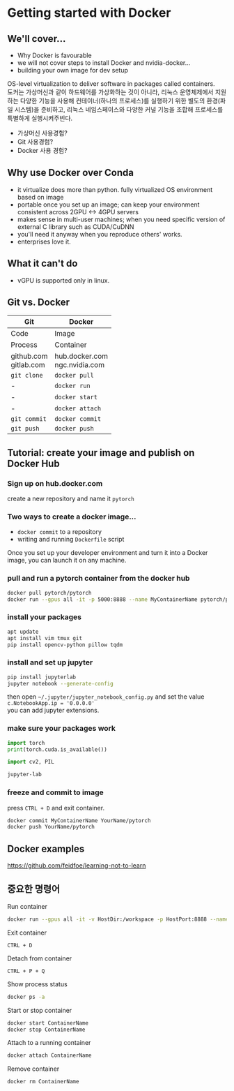 # Getting started with Docker

## We'll cover...

- Why Docker is favourable
- we will not cover steps to install Docker and nvidia-docker...
- building your own image for dev setup

OS-level virtualization to deliver software in packages called containers.  
도커는 가상머신과 같이 하드웨어를 가상화하는 것이 아니라, 리눅스 운영체제에서 지원하는 다양한 기능을 사용해 컨테이너(하나의 프로세스)를 실행하기 위한 별도의 환경(파일 시스템)을 준비하고, 리눅스 네임스페이스와 다양한 커널 기능을 조합해 프로세스를 특별하게 실행시켜주빈다.

- 가상머신 사용경험?
- Git 사용경험?
- Docker 사용 경험?

## Why use Docker over Conda

- it virtualize does more than python. fully virtualized OS environment based on image
- portable once you set up an image; can keep your environment consistent across 2GPU <-> 4GPU servers
- makes sense in multi-user machines; when you need specific version of external C library such as CUDA/CuDNN
- you'll need it anyway when you reproduce others' works.
- enterprises love it.

## What it can't do

- vGPU is supported only in linux.

## Git vs. Docker

| Git | Docker |
|-----|--------|
|Code|Image|
|Process|Container|
|github.com<br>gitlab.com|hub.docker.com<br>ngc.nvidia.com|
|`git clone`|`docker pull`|
|-|`docker run`|
|-|`docker start`|
|-|`docker attach`|
|`git commit`|`docker commit`|
|`git push`|`docker push`|

## Tutorial: create your image and publish on Docker Hub

### Sign up on hub.docker.com

create a new repository and name it `pytorch`

### Two ways to create a docker image...

- `docker commit` to a repository
- writing and running `Dockerfile` script

Once you set up your developer environment and turn it into a Docker image, you can launch it on any machine.

### pull and run a pytorch container from the docker hub

```bash
docker pull pytorch/pytorch
docker run --gpus all -it -p 5000:8888 --name MyContainerName pytorch/pytorch
```

### install your packages

```bash
apt update
apt install vim tmux git
pip install opencv-python pillow tqdm
```

### install and set up jupyter

```bash
pip install jupyterlab
jupyter notebook --generate-config
```

then open `~/.jupyter/jupyter_notebook_config.py` and set the value `c.NotebookApp.ip = '0.0.0.0'`  
you can add jupyter extensions.

### make sure your packages work

```python
import torch
print(torch.cuda.is_available())
```

```python
import cv2, PIL
```

```bash
jupyter-lab
```

### freeze and commit to image

press `CTRL + D` and exit container.

```bash
docker commit MyContainerName YourName/pytorch
docker push YourName/pytorch
```

## Docker examples

<https://github.com/feidfoe/learning-not-to-learn>

## 중요한 명령어

Run container

```bash
docker run --gpus all -it -v HostDir:/workspace -p HostPort:8888 --name ContainerName pytorch/pytorch
```

Exit container

`CTRL + D`

Detach from container

`CTRL + P + Q`

Show process status

```bash
docker ps -a
```

Start or stop container

```bash
docker start ContainerName
docker stop ContainerName
```

Attach to a running container

```bash
docker attach ContainerName
```

Remove container

```bash
docker rm ContainerName
```
